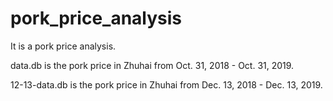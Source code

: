 # pork_price_analysis
It is a pork price analysis.

data.db is the pork price in Zhuhai from Oct. 31, 2018 - Oct. 31, 2019.

12-13-data.db is the pork price in Zhuhai from Dec. 13, 2018 - Dec. 13, 2019.
